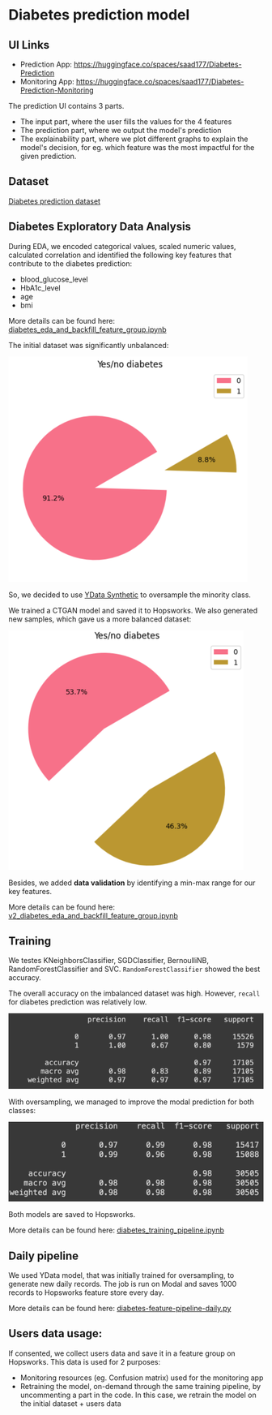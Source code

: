# Diabetes prediction model

## UI Links

- Prediction App: https://huggingface.co/spaces/saad177/Diabetes-Prediction
- Monitoring App: https://huggingface.co/spaces/saad177/Diabetes-Prediction-Monitoring

The prediction UI contains 3 parts. 
- The input part, where the user fills  the values for the 4 features
- The prediction part, where we output the model's prediction
- The explainability part, where we plot different graphs to explain the model's decision, for eg. which feature was the most impactful for the given prediction.

## Dataset

[Diabetes prediction dataset](https://www.kaggle.com/datasets/iammustafatz/diabetes-prediction-dataset)

## Diabetes Exploratory Data Analysis

During EDA, we encoded categorical values, scaled numeric values, calculated correlation and identified the following
key features that contribute to the diabetes prediction:

* blood_glucose_level
* HbA1c_level
* age
* bmi

More details can be found
here: [diabetes_eda_and_backfill_feature_group.ipynb](diabetes_eda_and_backfill_feature_group.ipynb)

The initial dataset was significantly unbalanced:

![img.png](images/img.png)

So, we decided to use [YData Synthetic](https://github.com/ydataai/ydata-synthetic) to oversample the minority class.

We trained a CTGAN model and saved it to Hopsworks. We also generated new samples, which gave us a more balanced
dataset:

![img_1.png](images/img_1.png)

Besides, we added **data validation** by identifying a min-max range for our key features.

More details can be found
here: [v2_diabetes_eda_and_backfill_feature_group.ipynb](v2_diabetes_eda_and_backfill_feature_group.ipynb)

## Training

We testes KNeighborsClassifier, SGDClassifier, BernoulliNB, RandomForestClassifier and SVC. `RandomForestClassifier`
showed the best accuracy.

The overall accuracy on the imbalanced dataset was high. However, `recall` for diabetes prediction was relatively low.

![img_2.png](images/img_2.png)

With oversampling, we managed to improve the modal prediction for both classes:

![img_3.png](images/img_3.png)

Both models are saved to Hopsworks.

More details can be found
here: [diabetes_training_pipeline.ipynb](diabetes_training_pipeline.ipynb)

## Daily pipeline

We used YData model, that was initially trained for oversampling, to generate new daily records. The job is run on Modal
and saves 1000 records to Hopsworks feature store every day.

More details can be found
here: [diabetes-feature-pipeline-daily.py](diabetes-feature-pipeline-daily.py)

## Users data usage:

If consented, we collect users data and save it in a feature group on Hopsworks. This data is used for 2 purposes:

- Monitoring resources (eg. Confusion matrix) used for the monitoring app
- Retraining the model, on-demand through the same training pipeline, by uncommenting a part in the code. In this case, we retrain the model on the initial dataset + users data
